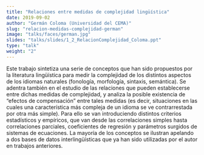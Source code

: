 ```yaml
---
title: "Relaciones entre medidas de complejidad lingüística"
date: 2019-09-02
author: "Germán Coloma (Universidad del CEMA)"
slug: "relacion-medidas-complejidad-german"
image: "talks/faces/german.jpg"
slides: "talks/slides/1_2_RelacionComplejidad_Coloma.ppt"
type: "talk"
weight: "2"
---
```

Este trabajo sintetiza una serie de conceptos que han sido propuestos por la literatura lingüística para medir la complejidad de los distintos aspectos de los idiomas naturales (fonología, morfología, sintaxis, semántica). Se adentra también en el estudio de las relaciones que pueden establecerse entre dichas medidas de complejidad, y analiza la posible existencia de “efectos de compensación” entre tales medidas (es decir, situaciones en las cuales una característica más compleja de un idioma se<!--more--> ve contrarrestada por otra más simple). Para ello se van introduciendo distintos criterios estadísticos y empíricos, que van desde las correlaciones simples hasta correlaciones parciales, coeficientes de regresión y parámetros surgidos de sistemas de ecuaciones. La mayoría de los conceptos se ilustran apelando a dos bases de datos interlingüísticas que ya han sido utilizadas por el autor en trabajos anteriores.
